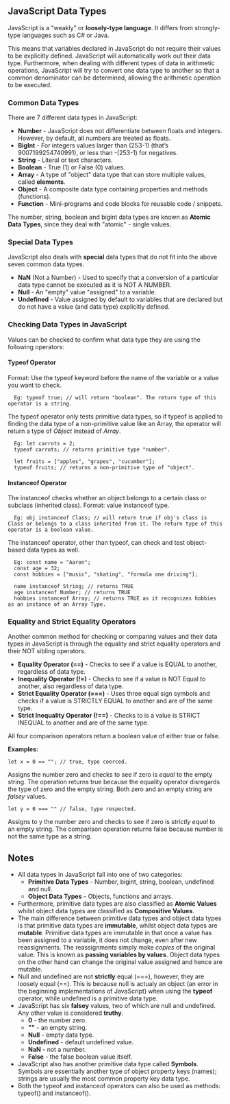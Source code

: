 ## JavaScript Data Types
JavaScript is a "weakly" or **loosely-type language**. It differs from strongly-type languages such as C# or Java.

This means that variables declared in JavaScript do not require their values to be explicitly defined. JavaScript will automatically work out their data type. Furthermore, when dealing with different types of data in arithmetic operations, JavaScript will try to convert one data type to another so that a common denominator can be determined, allowing the arithmetic operation to be executed.

### Common Data Types
There are 7 different data types in JavaScript:
* **Number** - JavaScript does not differentiate between floats and integers. However, by default, all numbers are treated as floats.
* **BigInt** - For integers values larger than (253-1) (that’s 9007199254740991), or less than -(253-1) for negatives.
* **String** - Literal or text characters.
* **Boolean** - True (1) or False (0) values.
* **Array** - A type of "object" data type that can store multiple values, called **elements**.
* **Object** - A composite data type containing properties and methods (functions).
* **Function** - Mini-programs and code blocks for reusable code / snippets.

The number, string, boolean and bigint data types are known as **Atomic Data Types**, since they deal with "atomic" - single values.

### Special Data Types
JavaScript also deals with **special** data types that do not fit into the above seven common data types.

* **NaN** (Not a Number) - Used to specify that a conversion of a particular data type cannot be executed as it is NOT A NUMBER.
* **Null** - An "empty" value "assigned" to a variable.
* **Undefined** - Value assigned by default to variables that are declared but do not have a value (and data type) explicitly defined.

### Checking Data Types in JavaScript
Values can be checked to confirm what data type they are using the following operators:

#### Typeof Operator
Format: Use the typeof keyword before the name of the variable or a value you want to check.

      Eg: typeof true; // will return "boolean". The return type of this operator is a string.

The typeof operator only tests primitive data types, so if typeof is applied to finding the data type of a non-primitive value like an Array, the operator will return a type of *Object* instead of *Array*.

      Eg: let carrots = 2;
      typeof carrots; // returns primitive type "number".
      
      let fruits = ["apples", "grapes", "cucumber"];
      typeof fruits; // returns a non-primitive type of "object".
      
#### Instanceof Operator
The instanceof checks whether an object belongs to a certain class or subclass (inherited class).
Format: value instanceof type.

      Eg: obj instanceof Class; // will return true if obj's class is Class or belongs to a class inherited from it. The return type of this operator is a boolean value.

The instanceof operator, other than typeof, can check and test object-based data types as well.

      Eg: const name = "Aaron";
      const age = 32;
      const hobbies = ["music", "skating", "formula one driving"];
      
      name instanceof String; // returns TRUE
      age instanceof Number; // returns TRUE
      hobbies instanceof Array; // returns TRUE as it recognizes hobbies as an instance of an Array Type.

### Equality and Strict Equality Operators
Another common method for checking or comparing values and their data types in JavaScript is through the equality and strict equality operators and their NOT sibling operators.
* **Equality Operator (==)** - Checks to see if a value is EQUAL to another, regardless of data type.
* **Inequality Operator (!=)** - Checks to see if a value is NOT Equal to another, also regardless of data type.
* **Strict Equality Operator (===)** - Uses three equal sign symbols and checks if a value is STRICTLY EQUAL to another and are of the same type.
* **Strict Inequality Operator (!==)** - Checks to is a value is STRICT INEQUAL to another and are of the same type.

All four comparison operators return a boolean value of either true or false.

**Examples:**

    let x = 0 == ""; // true, type coerced.

Assigns the number zero and checks to see if zero is *equal* to the empty string. The operation returns true because the equality operator disregards the type of zero and the empty string. Both zero and an empty string are *falsey* values.

    let y = 0 === "" // false, type respected.

Assigns to y the number zero and checks to see if zero is *strictly equal* to an empty string. The comparison operation returns false because number is not the same type as a string.


## Notes
* All data types in JavaScript fall into one of two categories:
  * **Primitive Data Types** - Number, bigint, string, boolean, undefined and null.
  * **Object Data Types** - Objects, functions and arrays.
* Furthermore, primitive data types are also classified as **Atomic Values** whilst object data types are classified as **Compositive Values**.
* The main difference between primitive data types and object data types is that primitive data types are **immutable**, whilst object data types are **mutable**. Primitive data types are immutable in that once a value has been assigned to a variable, it does not change, even after new reassignments. The reassignments simply make *copies* of the original value. This is known as **passing variables by values**.
Object data types on the other hand can change the original value assigned and hence are mutable.
* Null and undefined are not **strictly** equal (===), however, they are loosely equal (==). This is because null is actualy an object (an error in the beginning implementations of JavaScript) when using the **typeof** operator, while undefined is a primitive data type.
* JavaScript has six **falsey** values, two of which are null and undefined. Any other value is considered **truthy**.
  * **0** - the number zero.
  * **""** - an empty string.
  * **Null** - empty data type.
  * **Undefined** - default undefined value.
  * **NaN** - not a number.
  * **False** - the false boolean value itself.
* JavaScript also has another primitive data type called **Symbols**. Symbols are essentially another type of object property keys (names); strings are usually the most common property key data type.
* Both the typeof and instanceof operators can also be used as methods: typeof() and instanceof().
